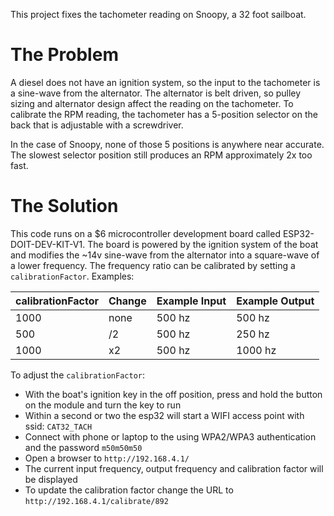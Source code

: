 This project fixes the tachometer reading on Snoopy, a 32 foot sailboat.

# The Problem

A diesel does not have an ignition system, so the input to the tachometer is a sine-wave from the alternator.
The alternator is belt driven, so pulley sizing and alternator design affect the reading on the tachometer.
To calibrate the RPM reading, the tachometer has a 5-position selector on the back that is adjustable with a screwdriver.

In the case of Snoopy, none of those 5 positions is anywhere near accurate.
The slowest selector position still produces an RPM approximately 2x too fast.

# The Solution

This code runs on a $6 microcontroller development board called ESP32-DOIT-DEV-KIT-V1.
The board is powered by the ignition system of the boat and modifies the ~14v sine-wave from the alternator into a square-wave of a lower frequency.
The frequency ratio can be calibrated by setting a `calibrationFactor`.  Examples:

| calibrationFactor | Change | Example Input | Example Output |
| ----------------- | ------ | ------------- | -------------- |
| 1000              | none   | 500 hz        | 500 hz         |
| 500               | /2     | 500 hz        | 250 hz         |
| 1000              | x2     | 500 hz        | 1000 hz        |

To adjust the `calibrationFactor`:

- With the boat's ignition key in the off position, press and hold the button on the module and turn the key to run
- Within a second or two the esp32 will start a WIFI access point with ssid: `CAT32_TACH`
- Connect with phone or laptop to the using WPA2/WPA3 authentication and the password `m50m50m50`
- Open a browser to `http://192.168.4.1/`
- The current input frequency, output frequency and calibration factor will be displayed
- To update the calibration factor change the URL to `http://192.168.4.1/calibrate/892`
